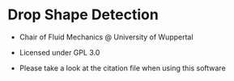 # Drop Shape Detection

* Chair of Fluid Mechanics @ University of Wuppertal

* Licensed under GPL 3.0

* Please take a look at the citation file when using this software
